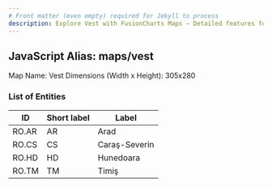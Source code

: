 ```yaml
---
# Front matter (even empty) required for Jekyll to process
description: Explore Vest with FusionCharts Maps – Detailed features for seamless integration. Try now & enhance your data visualization today! 
---
```


## JavaScript Alias: maps/vest

Map Name: Vest
Dimensions (Width x Height): 305x280





### List of Entities

ID | Short label | Label
---|---|---|
RO.AR|AR|Arad
RO.CS|CS|Caraş-Severin
RO.HD|HD|Hunedoara
RO.TM|TM|Timiş

